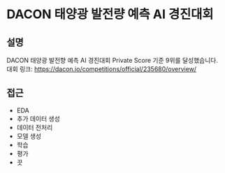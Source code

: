 DACON 태양광 발전량 예측 AI 경진대회
=============
설명
-------------
DACON 태양광 발전향 예측 AI 경진대회 Private Score 기준 9위를 달성했습니다.  
대회 링크: https://dacon.io/competitions/official/235680/overview/

접근
------------
- EDA
- 추가 데이터 생성
- 데이터 전처리
- 모델 생성
- 학습
- 평가
- 끗
